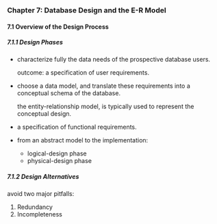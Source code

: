 ### Chapter 7: Database Design and the E-R Model

#### 7.1 Overview of the Design Process

##### 7.1.1 Design Phases

- characterize fully the data needs of the prospective database users.

  outcome: a specification of user requirements.

- choose a data model, and translate these requirements into a conceptual schema of the database.

  the entity-relationship model, is typically used to represent the conceptual design.

- a specification of functional requirements.

- from an abstract model to the implementation:

  - logical-design phase
  - physical-design phase



##### 7.1.2 Design Alternatives

avoid two major pitfalls:

1. Redundancy
2. Incompleteness
